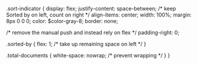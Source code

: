 .sort-indicator {
  display: flex;
  justify-content: space-between; /* keep Sorted by on left, count on right */
  align-items: center;
  width: 100%;
  margin: 8px 0 0 0;
  color: $color-gray-8;
  border: none;

  /* remove the manual push and instead rely on flex */
  padding-right: 0;

  .sorted-by {
    flex: 1; /* take up remaining space on left */
  }

  .total-documents {
    white-space: nowrap; /* prevent wrapping */
  }
}

